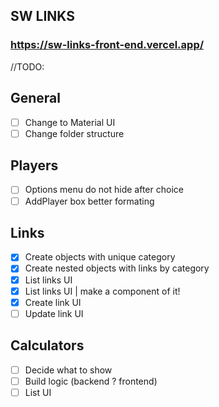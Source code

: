 ## SW LINKS

### https://sw-links-front-end.vercel.app/

//TODO:

## General

- [ ] Change to Material UI
- [ ] Change folder structure

## Players

- [ ] Options menu do not hide after choice
- [ ] AddPlayer box better formating

## Links

- [x] Create objects with unique category
- [x] Create nested objects with links by category
- [x] List links UI
- [x] List links UI | make a component of it!
- [x] Create link UI
- [ ] Update link UI

## Calculators

- [ ] Decide what to show
- [ ] Build logic (backend ? frontend)
- [ ] List UI
